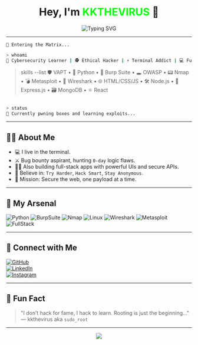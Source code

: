 <h1 align="center">Hey, I'm <span style="color:#00ff00;">KKTHEVIRUS</span> 👾</h1>
<p align="center">
  <img src="https://readme-typing-svg.demolab.com?font=Fira+Code&pause=1000&color=00FF00&center=true&vCenter=true&width=435&lines=Security+Enthusiast+%F0%9F%92%BB;Always+in+Terminal+Mode+%F0%9F%94%8E;Learning+%3E+Sleeping+%F0%9F%A4%96;Rooting+Everyday+Life+%F0%9F%9A%80" alt="Typing SVG" />
</p>

---

```
🔐 Entering the Matrix...
```

```bash
> whoami
🧠 Cybersecurity Learner | 🕵️ Ethical Hacker | ⚡ Terminal Addict | 💻 Full Stack Developer
```

> skills --list
🛡️ VAPT • 🐍 Python • 🧱 Burp Suite • 🕳️ OWASP • 📟 Nmap • 💣 Metasploit • 📶 Wireshark • 🌐 HTML/CSS/JS • 🛠️ Node.js • 🔧 Express.js • 🗃️ MongoDB • ⚛️ React
```bash

> status
📡 Currently pwning boxes and learning exploits...
```

---

## 👨‍💻 About Me

- 💻 I live in the terminal.
- ⚔️ Bug bounty aspirant, hunting `0-day` logic flaws.
- 👨‍💻 Also building full-stack apps with powerful UIs and secure APIs.
- 🔐 Believe in: `Try Harder`, `Hack Smart`, `Stay Anonymous`.
- 🚀 Mission: Secure the web, one payload at a time.

---

## 🧰 My Arsenal

![Python](https://img.shields.io/badge/-Python-05122A?style=flat&logo=python)
![BurpSuite](https://img.shields.io/badge/-Burp_Suite-orange?style=flat&logo=burp-suite)
![Nmap](https://img.shields.io/badge/-Nmap-000000?style=flat&logo=nmap)
![Linux](https://img.shields.io/badge/-Linux-333333?style=flat&logo=linux)
![Wireshark](https://img.shields.io/badge/-Wireshark-16468a?style=flat&logo=wireshark)
![Metasploit](https://img.shields.io/badge/-Metasploit-0f0f0f?style=flat)
![FullStack](https://img.shields.io/badge/-Full%20Stack%20Developer-blue?style=flat&logo=visualstudiocode)


---

## 🔗 Connect with Me

[![GitHub](https://img.shields.io/badge/GitHub-000?style=for-the-badge&logo=github&logoColor=white)](https://github.com/yourusername)  
[![LinkedIn](https://img.shields.io/badge/LinkedIn-0077B5?style=for-the-badge&logo=linkedin&logoColor=white)](https://linkedin.com/in/yourprofile)  
[![Instagram](https://img.shields.io/badge/@pachuhacks-E4405F?style=for-the-badge&logo=instagram&logoColor=white)](https://instagram.com/pachuhacks)

---

## 🧠 Fun Fact

> "I don’t hack for fame, I hack to learn. Rooting is just the beginning..."  
> — kkthevirus aka `sudo_root`

---

<p align="center">
  <img src="https://github-readme-stats.vercel.app/api?username=kkthevirus&show_icons=true&hide_border=true&theme=radical">
</p>
